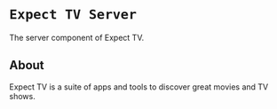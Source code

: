 # `Expect TV Server`

The server component of Expect TV.

## About

Expect TV is a suite of apps and tools to discover great movies and TV shows.
